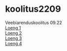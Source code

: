 # koolitus2209 
Veebiarenduskoolitus 09.22 <br>
[Loeng 1](https://github.com/kennokybar/koolitus2209/tree/main/KT1) <br>
[Loeng 2](https://github.com/kennokybar/koolitus2209/tree/main/KT2) <br>
[Loeng 3](https://github.com/kennokybar/koolitus2209/tree/main/KT3) <br>
[Loeng 4](https://github.com/kennokybar/koolitus2209/tree/main/KT3) <br>
